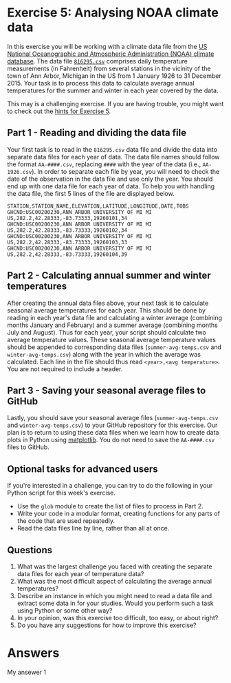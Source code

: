 # Exercise 5: Analysing NOAA climate data
In this exercise you will be working with a climate data file from the [US National Oceanographic and Atmospheric Administration (NOAA) climate database](https://www.ncdc.noaa.gov/cdo-web/).
The data file [`816295.csv`](Data/816295.csv) comprises daily temperature measurements (in Fahrenheit) from several stations in the vicinity of the town of Ann Arbor, Michigan in the US from 1 January 1926 to 31 December 2015.
Your task is to process this data to calculate average annual temperatures for the summer and winter in each year covered by the data.

This may is a challenging exercise.
If you are having trouble, you might want to check out the [hints for Exercise 5](https://github.com/Python-for-geo-people/Lesson-5-Reading-Writing/blob/master/Lesson/hints-ex5.md).

## Part 1 - Reading and dividing the data file
Your first task is to read in the `816295.csv` data file and divide the data into separate data files for each year of data.
The data file names should follow the format `AA-####.csv`, replacing `####` with the year of the data (i.e., `AA-1926.csv`).
In order to separate each file by year, you will need to check the date of the observation in the data file and use only the year.
You should end up with one data file for each year of data.
To help you with handling the data file, the first 5 lines of the file are displayed below.

```
STATION,STATION_NAME,ELEVATION,LATITUDE,LONGITUDE,DATE,TOBS
GHCND:USC00200230,ANN ARBOR UNIVERSITY OF MI MI US,282.2,42.28333,-83.73333,19260101,34
GHCND:USC00200230,ANN ARBOR UNIVERSITY OF MI MI US,282.2,42.28333,-83.73333,19260102,34
GHCND:USC00200230,ANN ARBOR UNIVERSITY OF MI MI US,282.2,42.28333,-83.73333,19260103,33
GHCND:USC00200230,ANN ARBOR UNIVERSITY OF MI MI US,282.2,42.28333,-83.73333,19260104,39
```

## Part 2 - Calculating annual summer and winter temperatures
After creating the annual data files above, your next task is to calculate seasonal average temperatures for each year.
This should be done by reading in each year's data file and calculating a winter average (combining months January and February) and a summer average (combining months July and August).
Thus for each year, your script should calculate two average temperature values.
These seasonal average temperature values should be appended to corresponding data files (`summer-avg-temps.csv` and `winter-avg-temps.csv`) along with the year in which the average was calculated.
Each line in the file should thus read `<year>,<avg temperature>`.
You are not required to include a header.

## Part 3 - Saving your seasonal average files to GitHub
Lastly, you should save your seasonal average files (`summer-avg-temps.csv` and `winter-avg-temps.csv`) to your GitHub repository for this exercise.
Our plan is to return to using these data files when we learn how to create data plots in Python using [matplotlib](http://matplotlib.org/).
You do not need to save the `AA-####.csv` files to GitHub.

## Optional tasks for advanced users
If you're interested in a challenge, you can try to do the following in your Python script for this week's exercise.

- Use the `glob` module to create the list of files to process in Part 2.
- Write your code in a modular format, creating functions for any parts of the code that are used repeatedly.
- Read the data files line by line, rather than all at once.

## Questions
1. What was the largest challenge you faced with creating the separate data files for each year of temperature data?
2. What was the most difficult aspect of calculating the average annual temperatures?
3. Describe an instance in which you might need to read a data file and extract some data in for your studies.
Would you perform such a task using Python or some other way?
4. In your opinion, was this exercise too difficult, too easy, or about right?
5. Do you have any suggestions for how to improve this exercise?

# Answers

My ansewer 1
